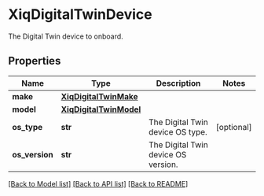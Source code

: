 # XiqDigitalTwinDevice

The Digital Twin device to onboard.
## Properties
Name | Type | Description | Notes
------------ | ------------- | ------------- | -------------
**make** | [**XiqDigitalTwinMake**](XiqDigitalTwinMake.md) |  | 
**model** | [**XiqDigitalTwinModel**](XiqDigitalTwinModel.md) |  | 
**os_type** | **str** | The Digital Twin device OS type. | [optional] 
**os_version** | **str** | The Digital Twin device OS version. | 

[[Back to Model list]](../README.md#documentation-for-models) [[Back to API list]](../README.md#documentation-for-api-endpoints) [[Back to README]](../README.md)


